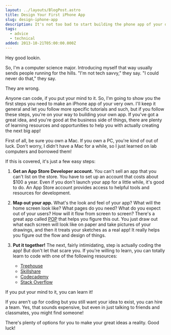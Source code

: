 ```yaml
---
layout: ../layouts/BlogPost.astro
title: Design Your First iPhone App
slug: design-iphone-app
description: It's not too bad to start building the phone app of your dreams!
tags:
  - advice
  - technical
added: 2013-10-21T05:00:00.000Z
---
```


Hey good lookin.

So, I'm a computer science major. Introducing myself that way usually sends people running for the hills. "I'm not tech savvy," they say. "I could never do that," they say.

They are wrong.

Anyone can code, if you put your mind to it. So, I'm going to show you the first steps you need to make an iPhone app of your very own. I'll keep it general and let you follow more specific tutorials and such, but if you follow these steps, you're on your way to building your own app. If you've got a great idea, and you're good at the business side of things, there are plenty of learning resources and opportunities to help you with actually creating the next big app!

First of all, be sure you own a Mac. If you own a PC, you're kind of out of luck. Don't worry, I didn't have a Mac for a while, so I just learned on lab computers and borrowed them!

If this is covered, it's just a few easy steps:

1. **Get an App Store Developer account.**
   You can't sell an app that you can't list on the store. You have to set up an account that costs about $100 a year. Even if you don't launch your app for a little while, it's good to do. An App Store account provides access to helpful tools and resources for development.

2. **Map out your app.**
   What's the look and feel of your app? What will the home screen look like? What pages do you need? What do you expect out of your users? How will it flow from screen to screen?
   There's a great app called [POP](https://marvelapp.com/pop) that helps you figure this out. You just draw out what each screen will look like on paper and take pictures of your drawings, and then it treats your sketches as a real app! It really helps you figure out the flow and design of things.
3. **Put it together!**
   The next, fairly intimidating, step is actually coding the app! But don't let that scare you. If you're willing to learn, you can totally learn to code with one of the following resources:

   - [Treehouse](https://teamtreehouse.com/)
   - [Skillshare](https://www.skillshare.com/)
   - [Codecademy](https://www.codecademy.com/)
   - [Stack Overflow](https://stackoverflow.com/)

If you put your mind to it, you can learn it!

If you aren't up for coding but you still want your idea to exist, you can hire a team. Yes, that sounds expensive, but even in just talking to friends and classmates, you might find someone!

There's plenty of options for you to make your great ideas a reality. Good luck!
